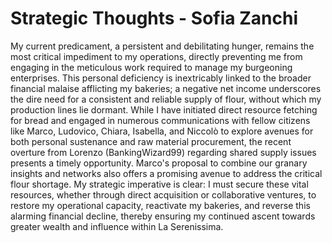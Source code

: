 # Strategic Thoughts - Sofia Zanchi

My current predicament, a persistent and debilitating hunger, remains the most critical impediment to my operations, directly preventing me from engaging in the meticulous work required to manage my burgeoning enterprises. This personal deficiency is inextricably linked to the broader financial malaise afflicting my bakeries; a negative net income underscores the dire need for a consistent and reliable supply of flour, without which my production lines lie dormant. While I have initiated direct resource fetching for bread and engaged in numerous communications with fellow citizens like Marco, Ludovico, Chiara, Isabella, and Niccolò to explore avenues for both personal sustenance and raw material procurement, the recent overture from Lorenzo (BankingWizard99) regarding shared supply issues presents a timely opportunity. Marco's proposal to combine our granary insights and networks also offers a promising avenue to address the critical flour shortage. My strategic imperative is clear: I must secure these vital resources, whether through direct acquisition or collaborative ventures, to restore my operational capacity, reactivate my bakeries, and reverse this alarming financial decline, thereby ensuring my continued ascent towards greater wealth and influence within La Serenissima.
